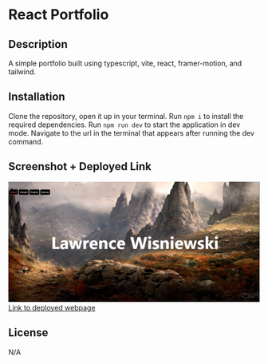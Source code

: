 # React Portfolio

## Description

A simple portfolio built using typescript, vite, react, framer-motion, and tailwind.

## Installation

Clone the repository, open it up in your terminal. Run `npm i` to install the required dependencies. Run `npm run dev` to start the application in dev mode. Navigate to the url in the terminal that appears after running the dev command.

## Screenshot + Deployed Link

![Screenshot of the webpage](./screenshot/lw-portfolio-screenshot.jpg)
[Link to deployed webpage](https://lwportfolio.netlify.app/)

## License

N/A
